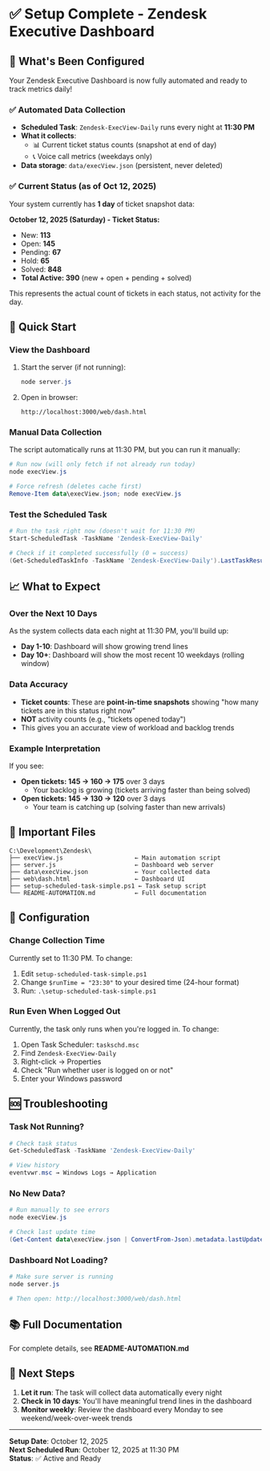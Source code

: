 # ✅ Setup Complete - Zendesk Executive Dashboard

## 🎉 What's Been Configured

Your Zendesk Executive Dashboard is now fully automated and ready to track metrics daily!

### ✅ Automated Data Collection
- **Scheduled Task**: `Zendesk-ExecView-Daily` runs every night at **11:30 PM**
- **What it collects**:
  - 📊 Current ticket status counts (snapshot at end of day)
  - 📞 Voice call metrics (weekdays only)
- **Data storage**: `data/execView.json` (persistent, never deleted)

### ✅ Current Status (as of Oct 12, 2025)

Your system currently has **1 day** of ticket snapshot data:

**October 12, 2025 (Saturday) - Ticket Status:**
- New: **113**
- Open: **145**
- Pending: **67**
- Hold: **65**
- Solved: **848**  
- **Total Active: 390** (new + open + pending + solved)

This represents the actual count of tickets in each status, not activity for the day.

## 🚀 Quick Start

### View the Dashboard
1. Start the server (if not running):
   ```powershell
   node server.js
   ```

2. Open in browser:
   ```
   http://localhost:3000/web/dash.html
   ```

### Manual Data Collection
The script automatically runs at 11:30 PM, but you can run it manually:

```powershell
# Run now (will only fetch if not already run today)
node execView.js

# Force refresh (deletes cache first)
Remove-Item data\execView.json; node execView.js
```

### Test the Scheduled Task
```powershell
# Run the task right now (doesn't wait for 11:30 PM)
Start-ScheduledTask -TaskName 'Zendesk-ExecView-Daily'

# Check if it completed successfully (0 = success)
(Get-ScheduledTaskInfo -TaskName 'Zendesk-ExecView-Daily').LastTaskResult
```

## 📈 What to Expect

### Over the Next 10 Days
As the system collects data each night at 11:30 PM, you'll build up:
- **Day 1-10**: Dashboard will show growing trend lines
- **Day 10+**: Dashboard will show the most recent 10 weekdays (rolling window)

### Data Accuracy
- **Ticket counts**: These are **point-in-time snapshots** showing "how many tickets are in this status right now"
- **NOT** activity counts (e.g., "tickets opened today")
- This gives you an accurate view of workload and backlog trends

### Example Interpretation
If you see:
- **Open tickets: 145 → 160 → 175** over 3 days
  - Your backlog is growing (tickets arriving faster than being solved)
- **Open tickets: 145 → 130 → 120** over 3 days
  - Your team is catching up (solving faster than new arrivals)

## 📝 Important Files

```
C:\Development\Zendesk\
├── execView.js                    ← Main automation script
├── server.js                      ← Dashboard web server
├── data\execView.json             ← Your collected data
├── web\dash.html                  ← Dashboard UI
├── setup-scheduled-task-simple.ps1 ← Task setup script
└── README-AUTOMATION.md           ← Full documentation
```

## 🔧 Configuration

### Change Collection Time
Currently set to 11:30 PM. To change:

1. Edit `setup-scheduled-task-simple.ps1`
2. Change `$runTime = "23:30"` to your desired time (24-hour format)
3. Run: `.\setup-scheduled-task-simple.ps1`

### Run Even When Logged Out
Currently, the task only runs when you're logged in. To change:

1. Open Task Scheduler: `taskschd.msc`
2. Find `Zendesk-ExecView-Daily`
3. Right-click → Properties
4. Check "Run whether user is logged on or not"
5. Enter your Windows password

## 🆘 Troubleshooting

### Task Not Running?
```powershell
# Check task status
Get-ScheduledTask -TaskName 'Zendesk-ExecView-Daily'

# View history
eventvwr.msc → Windows Logs → Application
```

### No New Data?
```powershell
# Run manually to see errors
node execView.js

# Check last update time
(Get-Content data\execView.json | ConvertFrom-Json).metadata.lastUpdated
```

### Dashboard Not Loading?
```powershell
# Make sure server is running
node server.js

# Then open: http://localhost:3000/web/dash.html
```

## 📚 Full Documentation

For complete details, see **README-AUTOMATION.md**

## 🎯 Next Steps

1. **Let it run**: The task will collect data automatically every night
2. **Check in 10 days**: You'll have meaningful trend lines in the dashboard
3. **Monitor weekly**: Review the dashboard every Monday to see weekend/week-over-week trends

---

**Setup Date**: October 12, 2025  
**Next Scheduled Run**: October 12, 2025 at 11:30 PM  
**Status**: ✅ Active and Ready
